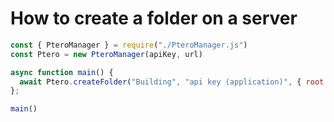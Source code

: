 # How to create a folder on a server

```js
const { PteroManager } = require("./PteroManager.js")
const Ptero = new PteroManager(apiKey, url)

async function main() {
  await Ptero.createFolder("Building", "api key (application)", { root: "/lol", name: "lol2"})
};

main()
```